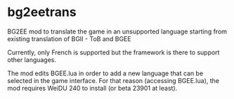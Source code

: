 # bg2eetrans
BG2EE mod to translate the game in an unsupported language starting from existing translation of BGII - ToB and BGEE

Currently, only French is supported but the framework is there to support other languages.

The mod edits BGEE.lua in order to add a new language that can be selected in the game interface. For that reason (accessing BGEE.lua), the mod requires WeiDU 240 to install (or beta 23901 at least).
